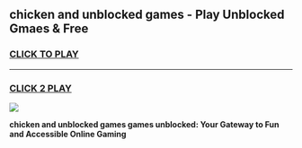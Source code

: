 
## chicken and unblocked games - Play Unblocked Gmaes & Free
<h3>
<a href="https://premium.freeplayer.one?title=chicken_and_unblocked_games&ref=19F">CLICK TO PLAY</a></h3>
<hr>

<h3>
<a href="https://premium.freeplayer.one?title=chicken_and_unblocked_games&ref=19F">CLICK 2 PLAY</a>
  
</h3>

<a href="https://premium.freeplayer.one?title=chicken_and_unblocked_games&ref=19F/"><img src="https://clearcache.store/games.png"></a>


**chicken and unblocked games games unblocked: Your Gateway to Fun and Accessible Online Gaming**
